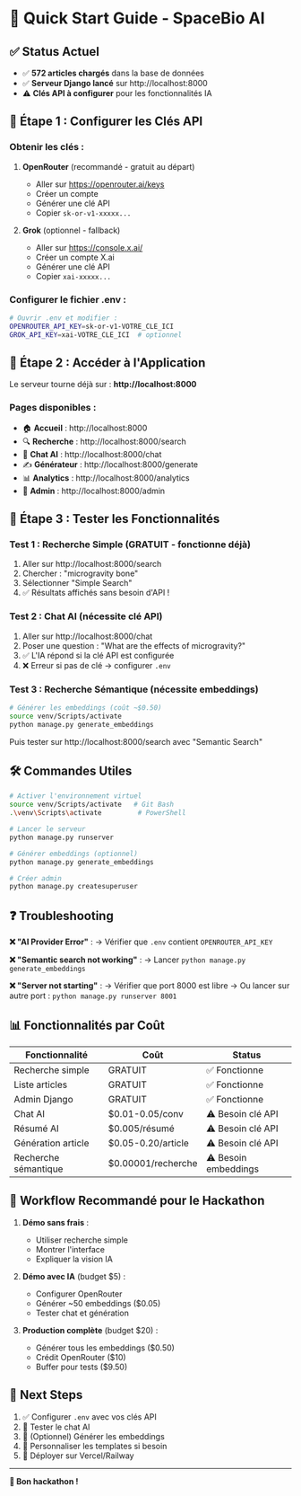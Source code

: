 # 🚀 Quick Start Guide - SpaceBio AI

## ✅ Status Actuel

- ✅ **572 articles chargés** dans la base de données
- ✅ **Serveur Django lancé** sur http://localhost:8000
- ⚠️ **Clés API à configurer** pour les fonctionnalités IA

## 🔑 Étape 1 : Configurer les Clés API

### Obtenir les clés :

1. **OpenRouter** (recommandé - gratuit au départ)
   - Aller sur https://openrouter.ai/keys
   - Créer un compte
   - Générer une clé API
   - Copier `sk-or-v1-xxxxx...`

2. **Grok** (optionnel - fallback)
   - Aller sur https://console.x.ai/
   - Créer un compte X.ai
   - Générer une clé API
   - Copier `xai-xxxxx...`

### Configurer le fichier .env :

```bash
# Ouvrir .env et modifier :
OPENROUTER_API_KEY=sk-or-v1-VOTRE_CLE_ICI
GROK_API_KEY=xai-VOTRE_CLE_ICI  # optionnel
```

## 🚀 Étape 2 : Accéder à l'Application

Le serveur tourne déjà sur : **http://localhost:8000**

### Pages disponibles :

- 🏠 **Accueil** : http://localhost:8000
- 🔍 **Recherche** : http://localhost:8000/search
- 💬 **Chat AI** : http://localhost:8000/chat
- ✍️ **Générateur** : http://localhost:8000/generate
- 📊 **Analytics** : http://localhost:8000/analytics
- 🔧 **Admin** : http://localhost:8000/admin

## 🎯 Étape 3 : Tester les Fonctionnalités

### Test 1 : Recherche Simple (GRATUIT - fonctionne déjà)

1. Aller sur http://localhost:8000/search
2. Chercher : "microgravity bone"
3. Sélectionner "Simple Search"
4. ✅ Résultats affichés sans besoin d'API !

### Test 2 : Chat AI (nécessite clé API)

1. Aller sur http://localhost:8000/chat
2. Poser une question : "What are the effects of microgravity?"
3. ✅ L'IA répond si la clé API est configurée
4. ❌ Erreur si pas de clé → configurer `.env`

### Test 3 : Recherche Sémantique (nécessite embeddings)

```bash
# Générer les embeddings (coût ~$0.50)
source venv/Scripts/activate
python manage.py generate_embeddings
```

Puis tester sur http://localhost:8000/search avec "Semantic Search"

## 🛠️ Commandes Utiles

```bash
# Activer l'environnement virtuel
source venv/Scripts/activate   # Git Bash
.\venv\Scripts\activate         # PowerShell

# Lancer le serveur
python manage.py runserver

# Générer embeddings (optionnel)
python manage.py generate_embeddings

# Créer admin
python manage.py createsuperuser
```

## ❓ Troubleshooting

**❌ "AI Provider Error"** :
→ Vérifier que `.env` contient `OPENROUTER_API_KEY`

**❌ "Semantic search not working"** :
→ Lancer `python manage.py generate_embeddings`

**❌ "Server not starting"** :
→ Vérifier que port 8000 est libre
→ Ou lancer sur autre port : `python manage.py runserver 8001`

## 📊 Fonctionnalités par Coût

| Fonctionnalité | Coût | Status |
|---|---|---|
| Recherche simple | GRATUIT | ✅ Fonctionne |
| Liste articles | GRATUIT | ✅ Fonctionne |
| Admin Django | GRATUIT | ✅ Fonctionne |
| Chat AI | $0.01-0.05/conv | ⚠️ Besoin clé API |
| Résumé AI | $0.005/résumé | ⚠️ Besoin clé API |
| Génération article | $0.05-0.20/article | ⚠️ Besoin clé API |
| Recherche sémantique | $0.00001/recherche | ⚠️ Besoin embeddings |

## 🎯 Workflow Recommandé pour le Hackathon

1. **Démo sans frais** :
   - Utiliser recherche simple
   - Montrer l'interface
   - Expliquer la vision IA

2. **Démo avec IA** (budget $5) :
   - Configurer OpenRouter
   - Générer ~50 embeddings ($0.05)
   - Tester chat et génération

3. **Production complète** (budget $20) :
   - Générer tous les embeddings ($0.50)
   - Crédit OpenRouter ($10)
   - Buffer pour tests ($9.50)

## 🚀 Next Steps

1. ✅ Configurer `.env` avec vos clés API
2. 🧪 Tester le chat AI
3. 🔬 (Optionnel) Générer les embeddings
4. 🎨 Personnaliser les templates si besoin
5. 🚢 Déployer sur Vercel/Railway

---

**🎉 Bon hackathon !**
